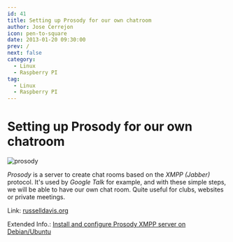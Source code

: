 ```yaml
---
id: 41
title: Setting up Prosody for our own chatroom
author: Jose Cerrejon
icon: pen-to-square
date: 2013-01-20 09:30:00
prev: /
next: false
category:
  - Linux
  - Raspberry PI
tag:
  - Linux
  - Raspberry PI
---
```


# Setting up Prosody for our own chatroom

![prosody](/images/prosody.jpg)

*Prosody* is a server to create chat rooms based on the *XMPP (Jabber)* protocol. It's used by *Google Talk* for example, and with these simple steps, we will be able to have our own chat room. Quite useful for clubs, websites or private meetings.

Link: [russelldavis.org](http://russelldavis.org/2013/01/18/setting-up-prosody-on-the-raspberry-pi-for-house-apartment-secret-club-house-wide-chatroom/)

Extended Info.: [Install and configure Prosody XMPP server on Debian/Ubuntu ](http://www.techytalk.info/install-configure-prosody-xmpp-jabber-server-on-debian-ubuntu-linux/)